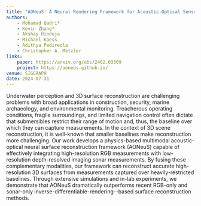 ```yaml
---
title: "AONeuS: A Neural Rendering Framework for Acoustic-Optical Sensor Fusion"
authors:
    - Mohamad Qadri*
    - Kevin Zhang*
    - Akshay Hinduja
    - Michael Kaess
    - Adithya Pediredla
    - Christopher A. Metzler
links:
    paper: https://arxiv.org/abs/2402.03309
    project: https://aoneus.github.io/
venue: SIGGRAPH
date: 2024-07-31
---
```


Underwater perception and 3D surface reconstruction are challenging problems with broad applications in construction, security, marine archaeology, and environmental monitoring. Treacherous operating conditions, fragile surroundings, and limited navigation control often dictate that submersibles restrict their range of motion and, thus, the baseline over which they can capture measurements. In the context of 3D scene reconstruction, it is well-known that smaller baselines make reconstruction more challenging. Our work develops a physics-based multimodal acoustic-optical neural surface reconstruction framework (AONeuS) capable of effectively integrating high-resolution RGB measurements with low-resolution depth-resolved imaging sonar measurements. By fusing these complementary modalities, our framework can reconstruct accurate high-resolution 3D surfaces from measurements captured over heavily-restricted baselines. Through extensive simulations and in-lab experiments, we demonstrate that AONeuS dramatically outperforms recent RGB-only and sonar-only inverse-differentiable-rendering--based surface reconstruction methods.
